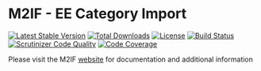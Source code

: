 # M2IF - EE Category Import

[![Latest Stable Version](https://img.shields.io/packagist/v/techdivision/import-category-ee.svg?style=flat-square)](https://packagist.org/packages/techdivision/import-category-ee) 
 [![Total Downloads](https://img.shields.io/packagist/dt/techdivision/import-category-ee.svg?style=flat-square)](https://packagist.org/packages/techdivision/import-category-ee)
 [![License](https://img.shields.io/packagist/l/techdivision/import-category-ee.svg?style=flat-square)](https://packagist.org/packages/techdivision/import-category-ee)
 [![Build Status](https://img.shields.io/travis/techdivision/import-category-ee/master.svg?style=flat-square)](http://travis-ci.org/techdivision/import-category-ee)
 [![Scrutinizer Code Quality](https://img.shields.io/scrutinizer/g/techdivision/import-category-ee/master.svg?style=flat-square)](https://scrutinizer-ci.com/g/techdivision/import-category-ee/?branch=master) 
 [![Code Coverage](https://img.shields.io/scrutinizer/coverage/g/techdivision/import-category-ee/master.svg?style=flat-square)](https://scrutinizer-ci.com/g/techdivision/import-category-ee/?branch=master)

Please visit the M2IF [website](https://m2if.com) for documentation and additional information
 